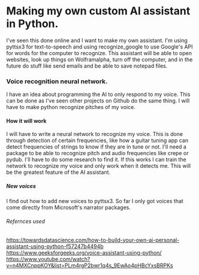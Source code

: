# Making my own custom AI assistant in Python.

I've seen this done online and I want to make my own assistant. I'm using pyttsx3 for text-to-speech and using recognize_google to use Google's API  for words for the computer to recognize. This assistant will be able to open websites, look up things on Wolframalpha, turn off the computer, and in the future do stuff like send emails and be able to save notepad files.

### Voice recognition neural network.
I have an idea about programming the AI to only respond to my voice. This can be done as I've seen other projects on Github do the same thing. I will have to make python recognize pitches of my voice.

#### How it will work
I will have to write a neural network to recognize my voice. This is done through detection of certain frequencies, like how a guitar tuning app can detect frequencies of strings to know if they are in tune or not. I'll need a package to be able to recognize pitch and audio frequencies like crepe or pydub. 
I'll have to do some research to find it. If this works I can train the network to recognize my voice and only work when it detects me. This will be the greatest feature of the AI assistant.

##### New voices
I find out how to add new voices to pyttsx3. So far I only got voices that come directly from Microsoft's narrator packages.

###### Refernces used
https://towardsdatascience.com/how-to-build-your-own-ai-personal-assistant-using-python-f57247b4494b
https://www.geeksforgeeks.org/voice-assistant-using-python/
https://www.youtube.com/watch?v=n4MXCnppKOY&list=PLm4rgP2bwr1q4s_9EwAo4pHBcYxsBRPKs

